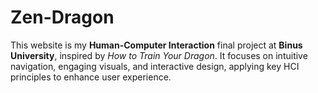 # Zen-Dragon
This website is my **Human-Computer Interaction** final project at **Binus University**, inspired by *How to Train Your Dragon*. It focuses on intuitive navigation, engaging visuals, and interactive design, applying key HCI principles to enhance user experience.
